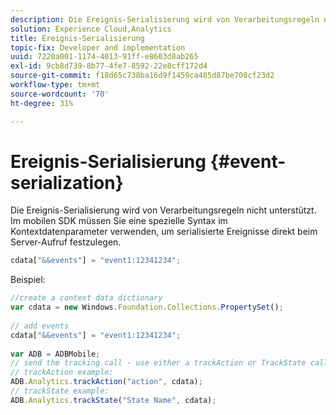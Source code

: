```yaml
---
description: Die Ereignis-Serialisierung wird von Verarbeitungsregeln nicht unterstützt. Im mobilen SDK müssen Sie eine spezielle Syntax innerhalb des Kontextdatenparameters verwenden, um serialisierte Ereignisse direkt beim Server-Aufruf festzulegen.
solution: Experience Cloud,Analytics
title: Ereignis-Serialisierung
topic-fix: Developer and implementation
uuid: 7220a001-1174-4013-91ff-e8603d8ab265
exl-id: 9cb8d739-8b77-4fe7-8592-22e8cff172d4
source-git-commit: f18d65c738ba16d9f1459ca485d87be708cf23d2
workflow-type: tm+mt
source-wordcount: '70'
ht-degree: 31%

---
```


# Ereignis-Serialisierung {#event-serialization}

Die Ereignis-Serialisierung wird von Verarbeitungsregeln nicht unterstützt. Im mobilen SDK müssen Sie eine spezielle Syntax im Kontextdatenparameter verwenden, um serialisierte Ereignisse direkt beim Server-Aufruf festzulegen.

```js
cdata["&&events"] = "event1:12341234";
```

Beispiel:

```js
//create a context data dictionary 
var cdata = new Windows.Foundation.Collections.PropertySet(); 
 
// add events 
cdata["&&events"] = "event1:12341234"; 
 
var ADB = ADBMobile; 
// send the tracking call - use either a trackAction or TrackState call. 
// trackAction example: 
ADB.Analytics.trackAction("action", cdata); 
// trackState example: 
ADB.Analytics.trackState("State Name", cdata);
```
